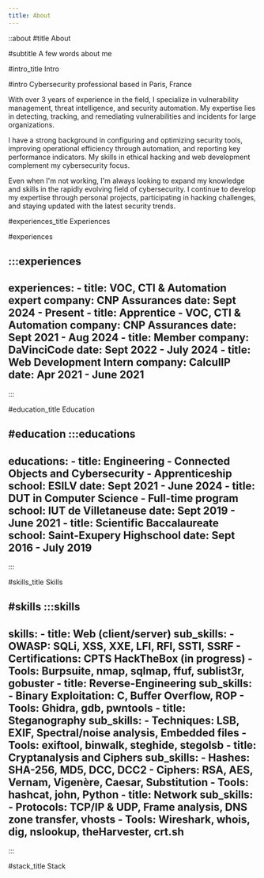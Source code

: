 ```yaml
---
title: About
---
```


::about
#title
About

#subtitle
A few words about me

#intro_title
Intro

#intro
Cybersecurity professional based in Paris, France

With over 3 years of experience in the field, I specialize in vulnerability management, threat intelligence, and security automation. My expertise lies in detecting, tracking, and remediating vulnerabilities and incidents for large organizations.

I have a strong background in configuring and optimizing security tools, improving operational efficiency through automation, and reporting key performance indicators. My skills in ethical hacking and web development complement my cybersecurity focus.

Even when I'm not working, I'm always looking to expand my knowledge and skills in the rapidly evolving field of cybersecurity. I continue to develop my expertise through personal projects, participating in hacking challenges, and staying updated with the latest security trends.

#experiences_title
Experiences

#experiences

  :::experiences
  ---
  experiences:
    - title: VOC, CTI & Automation expert
      company: CNP Assurances
      date: Sept 2024 - Present
    - title: Apprentice - VOC, CTI & Automation
      company: CNP Assurances
      date: Sept 2021 - Aug 2024
    - title: Member
      company: DaVinciCode
      date: Sept 2022 - July 2024
    - title: Web Development Intern
      company: CalculIP
      date: Apr 2021 - June 2021
  ---
  :::

#education_title
Education

#education
  :::educations
  ---
  educations:
    - title: Engineering - Connected Objects and Cybersecurity - Apprenticeship
      school: ESILV
      date: Sept 2021 - June 2024
    - title: DUT in Computer Science - Full-time program
      school: IUT de Villetaneuse
      date: Sept 2019 - June 2021
    - title: Scientific Baccalaureate
      school: Saint-Exupery Highschool
      date: Sept 2016 - July 2019
  ---
  :::

#skills_title
Skills

#skills
  :::skills
  ---
  skills:
    - title: Web (client/server)
      sub_skills: 
        - OWASP: SQLi, XSS, XXE, LFI, RFI, SSTI, SSRF
        - Certifications: CPTS HackTheBox (in progress)
        - Tools: Burpsuite, nmap, sqlmap, ffuf, sublist3r, gobuster
    - title: Reverse-Engineering
      sub_skills:
        - Binary Exploitation: C, Buffer Overflow, ROP
        - Tools: Ghidra, gdb, pwntools
    - title: Steganography
      sub_skills:
        - Techniques: LSB, EXIF, Spectral/noise analysis, Embedded files
        - Tools: exiftool, binwalk, steghide, stegolsb
    - title: Cryptanalysis and Ciphers
      sub_skills:
        - Hashes: SHA-256, MD5, DCC, DCC2
        - Ciphers: RSA, AES, Vernam, Vigenère, Caesar, Substitution
        - Tools: hashcat, john, Python
    - title: Network
      sub_skills:
        - Protocols: TCP/IP & UDP, Frame analysis, DNS zone transfer, vhosts
        - Tools: Wireshark, whois, dig, nslookup, theHarvester, crt.sh
  ---
  :::

#stack_title
Stack
